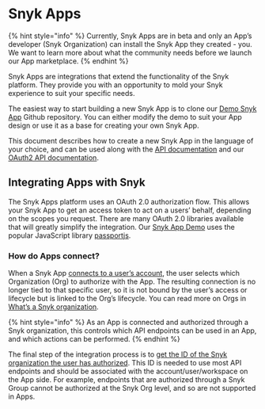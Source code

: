 # Snyk Apps



{% hint style="info" %}
Currently, Snyk Apps are in beta and only an App’s developer (Snyk Organization) can install the Snyk App they created - you. We want to learn more about what the community needs before we launch our App marketplace.
{% endhint %}

Snyk Apps are integrations that extend the functionality of the Snyk platform. They provide you with an opportunity to mold your Snyk experience to suit your specific needs.

The easiest way to start building a new Snyk App is to clone our [Demo Snyk App](https://github.com/snyk/snyk-apps-demo) Github repository. You can either modify the demo to suit your App design or use it as a base for creating your own Snyk App.

This document describes how to create a new Snyk App in the language of your choice, and can be used along with the [API documentation](https://snykv3.docs.apiary.io/#reference/apps) and our [OAuth2 API documentation](https://snykoauth2.docs.apiary.io).

## Integrating Apps with Snyk

The Snyk Apps platform uses an OAuth 2.0 authorization flow. This allows your Snyk App to get an access token to act on a users’ behalf, depending on the scopes you request. There are many OAuth 2.0 libraries available that will greatly simplify the integration. Our [Snyk App Demo](https://github.com/snyk/snyk-apps-demo) uses the popular JavaScript library [passportjs](http://www.passportjs.org/packages/passport-oauth2/).

### How do Apps connect?

When a Snyk App [connects to a user’s account](getting-started-with-snyk-apps/set-up-to-authorize-users.md), the user selects which Organization (Org) to authorize with the App. The resulting connection is no longer tied to that specific user, so it is not bound by the user’s access or lifecycle but is linked to the Org’s lifecycle. You can read more on Orgs in [What’s a Snyk organization](https://docs.snyk.io/user-and-group-management/managing-groups-and-organizations/whats-a-snyk-organization).

{% hint style="info" %}
As an App is connected and authorized through a Snyk organization, this controls which API endpoints can be used in an App, and which actions can be performed.
{% endhint %}

The final step of the integration process is to [get the ID of the Snyk organization the user has authorized](getting-started-with-snyk-apps/retrieve-the-app-org-ids.md). This ID is needed to use most API endpoints and should be associated with the account/user/workspace on the App side. For example, endpoints that are authorized through a Snyk Group cannot be authorized at the Snyk Org level, and so are not supported in Apps.
